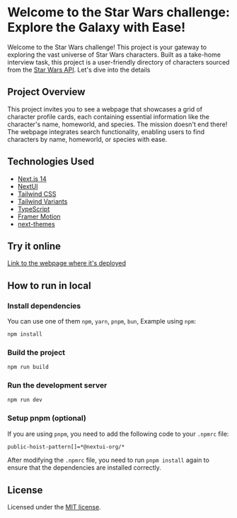 # Welcome to the Star Wars challenge: Explore the Galaxy with Ease!

Welcome to the Star Wars challenge! This project is your gateway to exploring the vast universe of Star Wars characters. Built as a take-home interview task, this project is a user-friendly directory of characters sourced from the [Star Wars API](https://swapi.dev/). Let's dive into the details

## Project Overview

This project invites you to see a webpage that showcases a grid of character profile cards, each containing essential information like the character's name, homeworld, and species. The mission doesn't end there! The webpage integrates search functionality, enabling users to find characters by name, homeworld, or species with ease.

## Technologies Used

- [Next.js 14](https://nextjs.org/docs/getting-started)
- [NextUI](https://nextui.org)
- [Tailwind CSS](https://tailwindcss.com)
- [Tailwind Variants](https://tailwind-variants.org)
- [TypeScript](https://www.typescriptlang.org)
- [Framer Motion](https://www.framer.com/motion)
- [next-themes](https://github.com/pacocoursey/next-themes)

## Try it online

[Link to the webpage where it's deployed](https://star-wars-characters-sooty.vercel.app/)

## How to run in local

### Install dependencies

You can use one of them `npm`, `yarn`, `pnpm`, `bun`, Example using `npm`:

```bash
npm install
```

### Build the project

```bash
npm run build
```

### Run the development server

```bash
npm run dev
```

### Setup pnpm (optional)

If you are using `pnpm`, you need to add the following code to your `.npmrc` file:

```bash
public-hoist-pattern[]=*@nextui-org/*
```

After modifying the `.npmrc` file, you need to run `pnpm install` again to ensure that the dependencies are installed correctly.

## License

Licensed under the [MIT license](https://github.com/nextui-org/next-pages-template/blob/main/LICENSE).
